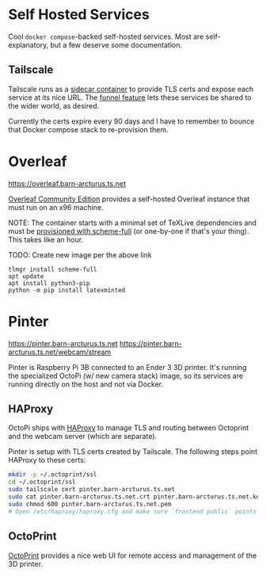 # Self Hosted Services
Cool `docker compose`-backed self-hosted services. Most are self-explanatory, but a few deserve some documentation.

## Tailscale
Tailscale runs as a [sidecar container](https://tailscale.com/blog/docker-tailscale-guide) to provide TLS certs and expose each service at its nice URL. The [funnel feature](https://tailscale.com/kb/1223/funnel) lets these services be shared to the wider world, as desired.

Currently the certs expire every 90 days and I have to remember to bounce that Docker compose stack to re-provision them.

# Overleaf
https://overleaf.barn-arcturus.ts.net

[Overleaf Community Edition](https://github.com/overleaf/overleaf) provides a self-hosted Overleaf instance that must run on an x96 machine.

NOTE: The container starts with a minimal set of TeXLive dependencies and must be [provisioned with scheme-full](https://shihabkhan1.github.io/overleaf/stepbystep.html#upgrading-texlive) (or one-by-one if that's your thing). This takes like an hour.

TODO: Create new image per the above link
```
tlmgr install scheme-full
apt update
apt install python3-pip
python -m pip install latexminted
```

# Pinter
https://pinter.barn-arcturus.ts.net
https://pinter.barn-arcturus.ts.net/webcam/stream

Pinter is Raspberry Pi 3B connected to an Ender 3 3D printer. It's running the specialized OctoPi (w/ new camera stack) image, so its services are running directly on the host and not via Docker.

## HAProxy
OctoPi ships with [HAProxy](https://www.haproxy.org/) to manage TLS and routing between Octoprint and the webcam server (which are separate).

Pinter is setup with TLS certs created by Tailscale. The following steps point HAProxy to these certs:

```bash
mkdir -p ~/.octoprint/ssl
cd ~/.octoprint/ssl
sudo tailscale cert pinter.barn-arcturus.ts.net
sudo cat pinter.barn-arcturus.ts.net.crt pinter.barn-arcturus.ts.net.key > pinter.barn-arcturus.ts.net.pem
sudo chmod 600 pinter.barn-arcturus.ts.net.pem
# Open /etc/haproxy/haproxy.cfg and make sure `frontend public` points its SSL config to `/home/pi/.octoprint/ssl/pinter.barn-arcturus.ts.net.pem`
```

## OctoPrint
[OctoPrint](https://octoprint.org/) provides a nice web UI for remote access and management of the 3D printer.
